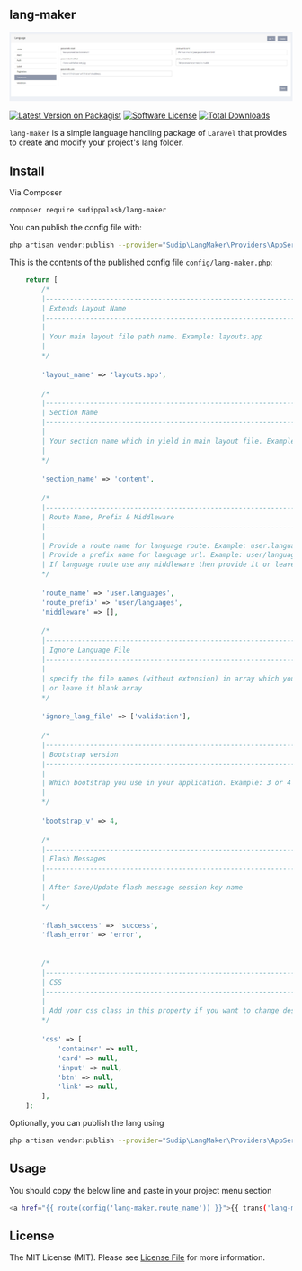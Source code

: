 ## lang-maker

![alt text](https://github.com/sudippalash/lang-maker/blob/master/img.jpg?raw=true)

[![Latest Version on Packagist][ico-version]][link-packagist]
[![Software License][ico-license]](LICENSE.md)
[![Total Downloads][ico-downloads]][link-downloads]


`lang-maker` is a simple language handling package of `Laravel` that provides to create and modify your project's lang folder.

## Install

Via Composer

```bash
composer require sudippalash/lang-maker
```

You can publish the config file with:

```bash
php artisan vendor:publish --provider="Sudip\LangMaker\Providers\AppServiceProvider" --tag=config
```

This is the contents of the published config file `config/lang-maker.php`:

```php
    return [
        /*
        |--------------------------------------------------------------------------
        | Extends Layout Name
        |--------------------------------------------------------------------------
        |
        | Your main layout file path name. Example: layouts.app
        | 
        */

        'layout_name' => 'layouts.app',
        
        /*
        |--------------------------------------------------------------------------
        | Section Name
        |--------------------------------------------------------------------------
        |
        | Your section name which in yield in main layout file. Example: content
        | 
        */

        'section_name' => 'content',

        /*
        |--------------------------------------------------------------------------
        | Route Name, Prefix & Middleware
        |--------------------------------------------------------------------------
        |
        | Provide a route name for language route. Example: user.languages
        | Provide a prefix name for language url. Example: user/languages
        | If language route use any middleware then provide it or leave empty array. Example: ['auth'] 
        */

        'route_name' => 'user.languages',
        'route_prefix' => 'user/languages',
        'middleware' => [],

        /*
        |--------------------------------------------------------------------------
        | Ignore Language File
        |--------------------------------------------------------------------------
        |
        | specify the file names (without extension) in array which you want to ignore to modify
        | or leave it blank array
        */

        'ignore_lang_file' => ['validation'],

        /*
        |--------------------------------------------------------------------------
        | Bootstrap version
        |--------------------------------------------------------------------------
        |
        | Which bootstrap you use in your application. Example: 3 or 4 or 5
        | 
        */

        'bootstrap_v' => 4,

        /*
        |--------------------------------------------------------------------------
        | Flash Messages
        |--------------------------------------------------------------------------
        |
        | After Save/Update flash message session key name
        | 
        */

        'flash_success' => 'success',
        'flash_error' => 'error',


        /*
        |--------------------------------------------------------------------------
        | CSS
        |--------------------------------------------------------------------------
        |
        | Add your css class in this property if you want to change design. 
        */

        'css' => [
            'container' => null,
            'card' => null,
            'input' => null,
            'btn' => null,
            'link' => null,
        ],
    ];
```

Optionally, you can publish the lang using

```bash
php artisan vendor:publish --provider="Sudip\LangMaker\Providers\AppServiceProvider" --tag=lang
```

## Usage

You should copy the below line and paste in your project menu section

```bash
<a href="{{ route(config('lang-maker.route_name')) }}">{{ trans('lang-maker::sp_lang_maker.language') }}</a>
```

## License

The MIT License (MIT). Please see [License File](LICENSE.md) for more information.

[ico-version]: https://img.shields.io/packagist/v/sudippalash/lang-maker?style=flat-square
[ico-downloads]: https://img.shields.io/packagist/dt/sudippalash/lang-maker?style=flat-square
[ico-license]: https://img.shields.io/github/license/sudippalash/lang-maker?style=flat-square
[link-packagist]: https://packagist.org/packages/sudippalash/lang-maker
[link-downloads]: https://packagist.org/packages/sudippalash/lang-maker
[link-author]: https://github.com/sudippalash
